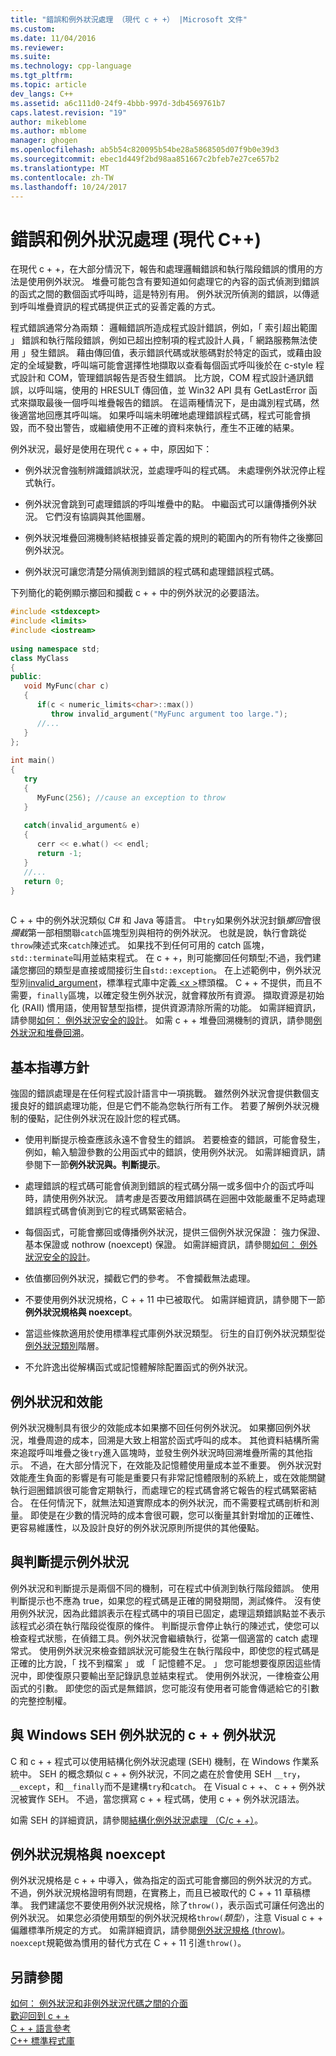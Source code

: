 ```yaml
---
title: "錯誤和例外狀況處理 （現代 c + +） |Microsoft 文件"
ms.custom: 
ms.date: 11/04/2016
ms.reviewer: 
ms.suite: 
ms.technology: cpp-language
ms.tgt_pltfrm: 
ms.topic: article
dev_langs: C++
ms.assetid: a6c111d0-24f9-4bbb-997d-3db4569761b7
caps.latest.revision: "19"
author: mikeblome
ms.author: mblome
manager: ghogen
ms.openlocfilehash: ab5b54c820095b54be28a5868505d07f9b0e39d3
ms.sourcegitcommit: ebec1d449f2bd98aa851667c2bfeb7e27ce657b2
ms.translationtype: MT
ms.contentlocale: zh-TW
ms.lasthandoff: 10/24/2017
---
```

# <a name="errors-and-exception-handling-modern-c"></a>錯誤和例外狀況處理 (現代 C++)
在現代 c + +，在大部分情況下，報告和處理邏輯錯誤和執行階段錯誤的慣用的方法是使用例外狀況。 堆疊可能包含有要知道如何處理它的內容的函式偵測到錯誤的函式之間的數個函式呼叫時，這是特別有用。 例外狀況所偵測的錯誤，以傳遞到呼叫堆疊資訊的程式碼提供正式的妥善定義的方式。  
  
 程式錯誤通常分為兩類： 邏輯錯誤所造成程式設計錯誤，例如，「 索引超出範圍 」 錯誤和執行階段錯誤，例如已超出控制項的程式設計人員，「 網路服務無法使用 」發生錯誤。 藉由傳回值，表示錯誤代碼或狀態碼對於特定的函式，或藉由設定的全域變數，呼叫端可能會選擇性地擷取以查看每個函式呼叫後於在 c-style 程式設計和 COM，管理錯誤報告是否發生錯誤。 比方說，COM 程式設計通訊錯誤，以呼叫端，使用的 HRESULT 傳回值，並 Win32 API 具有 GetLastError 函式來擷取最後一個呼叫堆疊報告的錯誤。 在這兩種情況下，是由識別程式碼，然後適當地回應其呼叫端。 如果呼叫端未明確地處理錯誤程式碼，程式可能會損毀，而不發出警告，或繼續使用不正確的資料來執行，產生不正確的結果。  
  
 例外狀況，最好是使用在現代 c + + 中，原因如下：  
  
-   例外狀況會強制辨識錯誤狀況，並處理呼叫的程式碼。 未處理例外狀況停止程式執行。  
  
-   例外狀況會跳到可處理錯誤的呼叫堆疊中的點。 中繼函式可以讓傳播例外狀況。 它們沒有協調與其他圖層。  
  
-   例外狀況堆疊回溯機制終結根據妥善定義的規則的範圍內的所有物件之後擲回例外狀況。  
  
-   例外狀況可讓您清楚分隔偵測到錯誤的程式碼和處理錯誤程式碼。  
  
 下列簡化的範例顯示擲回和攔截 c + + 中的例外狀況的必要語法。  
  
```cpp  
#include <stdexcept>  
#include <limits>  
#include <iostream>  
  
using namespace std;  
class MyClass  
{  
public:  
   void MyFunc(char c)  
   {  
      if(c < numeric_limits<char>::max())  
         throw invalid_argument("MyFunc argument too large.");  
      //...  
   }  
};  
  
int main()  
{  
   try  
   {  
      MyFunc(256); //cause an exception to throw  
   }  
  
   catch(invalid_argument& e)  
   {  
      cerr << e.what() << endl;  
      return -1;  
   }  
   //...  
   return 0;  
}  
  
```  
  
 C + + 中的例外狀況類似 C# 和 Java 等語言。 中`try`如果例外狀況封鎖*擲回*會很*攔截*第一部相關聯`catch`區塊型別與相符的例外狀況。 也就是說，執行會跳從`throw`陳述式來`catch`陳述式。 如果找不到任何可用的 catch 區塊，`std::terminate`叫用並結束程式。 在 c + +，則可能擲回任何類型;不過，我們建議您擲回的類型是直接或間接衍生自`std::exception`。 在上述範例中，例外狀況型別[invalid_argument](../standard-library/invalid-argument-class.md)，標準程式庫中定義[ \<x >](../standard-library/stdexcept.md)標頭檔。 C + + 不提供，而且不需要，`finally`區塊，以確定發生例外狀況，就會釋放所有資源。 擷取資源是初始化 (RAII) 慣用語，使用智慧型指標，提供資源清除所需的功能。 如需詳細資訊，請參閱[如何： 例外狀況安全的設計](../cpp/how-to-design-for-exception-safety.md)。 如需 c + + 堆疊回溯機制的資訊，請參閱[例外狀況和堆疊回溯](../cpp/exceptions-and-stack-unwinding-in-cpp.md)。  
  
## <a name="basic-guidelines"></a>基本指導方針  
 強固的錯誤處理是在任何程式設計語言中一項挑戰。 雖然例外狀況會提供數個支援良好的錯誤處理功能，但是它們不能為您執行所有工作。 若要了解例外狀況機制的優點，記住例外狀況在設計您的程式碼。  
  
-   使用判斷提示檢查應該永遠不會發生的錯誤。 若要檢查的錯誤，可能會發生，例如，輸入驗證參數的公用函式中的錯誤，使用例外狀況。 如需詳細資訊，請參閱下一節**例外狀況與。判斷提示**。  
  
-   處理錯誤的程式碼可能會偵測到錯誤的程式碼分隔一或多個中介的函式呼叫時，請使用例外狀況。 請考慮是否要改用錯誤碼在迴圈中效能嚴重不足時處理錯誤程式碼會偵測到它的程式碼緊密結合。 
  
-   每個函式，可能會擲回或傳播例外狀況，提供三個例外狀況保證： 強力保證、 基本保證或 nothrow (noexcept) 保證。 如需詳細資訊，請參閱[如何： 例外狀況安全的設計](../cpp/how-to-design-for-exception-safety.md)。  
  
-   依值擲回例外狀況，攔截它們的參考。 不會攔截無法處理。 
  
-   不要使用例外狀況規格，C + + 11 中已被取代。 如需詳細資訊，請參閱下一節**例外狀況規格與 noexcept**。  
  
-   當這些條款適用於使用標準程式庫例外狀況類型。 衍生的自訂例外狀況類型從[例外狀況類別](../standard-library/exception-class.md)階層。  
  
-   不允許逸出從解構函式或記憶體解除配置函式的例外狀況。  
  
## <a name="exceptions-and-performance"></a>例外狀況和效能  
 例外狀況機制具有很少的效能成本如果擲不回任何例外狀況。 如果擲回例外狀況，堆疊周遊的成本，回溯是大致上相當於函式呼叫的成本。 其他資料結構所需來追蹤呼叫堆疊之後`try`進入區塊時，並發生例外狀況時回溯堆疊所需的其他指示。 不過，在大部分情況下，在效能及記憶體使用量成本並不重要。 例外狀況對效能產生負面的影響是有可能是重要只有非常記憶體限制的系統上，或在效能關鍵執行迴圈錯誤很可能會定期執行，而處理它的程式碼會將它報告的程式碼緊密結合。 在任何情況下，就無法知道實際成本的例外狀況，而不需要程式碼剖析和測量。 即使是在少數的情況時的成本會很可觀，您可以衡量其針對增加的正確性、 更容易維護性，以及設計良好的例外狀況原則所提供的其他優點。  
  
## <a name="exceptions-vs-assertions"></a>與判斷提示例外狀況  
 例外狀況和判斷提示是兩個不同的機制，可在程式中偵測到執行階段錯誤。 使用判斷提示也不應為 true，如果您的程式碼是正確的開發期間，測試條件。 沒有使用例外狀況，因為此錯誤表示在程式碼中的項目已固定，處理這類錯誤點並不表示該程式必須在執行階段從復原的條件。 判斷提示會停止執行的陳述式，使您可以檢查程式狀態，在偵錯工具。例外狀況會繼續執行，從第一個適當的 catch 處理常式。 使用例外狀況來檢查錯誤狀況可能發生在執行階段中，即使您的程式碼是正確的比方說，「 找不到檔案 」 或 「 記憶體不足。 」 您可能想要復原因這些情況中，即使復原只要輸出至記錄訊息並結束程式。 使用例外狀況，一律檢查公用函式的引數。 即使您的函式是無錯誤，您可能沒有使用者可能會傳遞給它的引數的完整控制權。  
  
## <a name="c-exceptions-versus-windows-seh-exceptions"></a>與 Windows SEH 例外狀況的 c + + 例外狀況  
 C 和 c + + 程式可以使用結構化例外狀況處理 (SEH) 機制，在 Windows 作業系統中。 SEH 的概念類似 c + + 例外狀況，不同之處在於會使用 SEH `__try`， `__except`，和`__finally`而不是建構`try`和`catch`。 在 Visual c + +、 c + + 例外狀況被實作 SEH。 不過，當您撰寫 c + + 程式碼，使用 c + + 例外狀況語法。  
  
 如需 SEH 的詳細資訊，請參閱[結構化例外狀況處理 （C/c + +）](../cpp/structured-exception-handling-c-cpp.md)。  
  
## <a name="exception-specifications-and-noexcept"></a>例外狀況規格與 noexcept  
 例外狀況規格是 c + + 中導入，做為指定的函式可能會擲回的例外狀況的方式。 不過，例外狀況規格證明有問題，在實務上，而且已被取代的 C + + 11 草稿標準。 我們建議您不要使用例外狀況規格，除了`throw()`，表示函式可讓任何逸出的例外狀況。 如果您必須使用類型的例外狀況規格`throw(`*類型*`)`，注意 Visual c + + 偏離標準所規定的方式。 如需詳細資訊，請參閱[例外狀況規格 (throw)](../cpp/exception-specifications-throw-cpp.md)。 `noexcept`規範做為慣用的替代方式在 C + + 11 引進`throw()`。  
  
## <a name="see-also"></a>另請參閱  
 [如何： 例外狀況和非例外狀況代碼之間的介面](../cpp/how-to-interface-between-exceptional-and-non-exceptional-code.md)   
 [歡迎回到 c + +](../cpp/welcome-back-to-cpp-modern-cpp.md)   
 [C + + 語言參考](../cpp/cpp-language-reference.md)   
 [C++ 標準程式庫](../standard-library/cpp-standard-library-reference.md)
